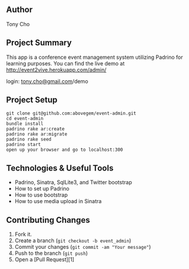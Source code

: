 ## Author
Tony Cho

## Project Summary
This app is a conference event management system utilizing Padrino for learning purposes. You can find the live demo at http://event2vive.herokuapp.com/admin/

login:
tony.cho@gmail.com/demo

## Project Setup

    git clone git@github.com:abovegem/event-admin.git
    cd event-admin
    bundle install
    padrino rake ar:create
    padrino rake ar:migrate
    padrino rake seed
    padrino start
    open up your browser and go to localhost:300

## Technologies & Useful Tools
- Padrino, Sinatra, SqlLite3, and Twitter bootstrap
- How to set up Padrino
- How to use bootstrap
- How to use media upload in Sinatra

## Contributing Changes
1. Fork it.
2. Create a branch (`git checkout -b event_admin`)
3. Commit your changes (`git commit -am "Your message"`)
4. Push to the branch (`git push`)
5. Open a [Pull Request][1]
    


